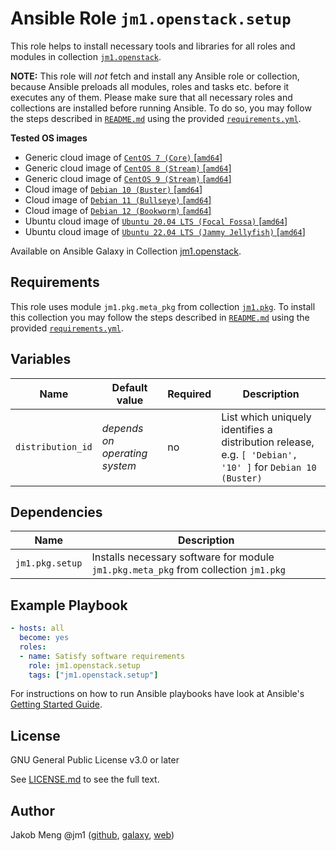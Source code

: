 # Ansible Role `jm1.openstack.setup`

This role helps to install necessary tools and libraries for all roles and modules in collection [`jm1.openstack`][
galaxy-jm1-openstack].

[galaxy-jm1-openstack]: https://galaxy.ansible.com/jm1/openstack

**NOTE:** This role will *not* fetch and install any Ansible role or collection, because Ansible preloads all modules,
roles and tasks etc. before it executes any of them. Please make sure that all necessary roles and collections are
installed before running Ansible. To do so, you may follow the steps described in [`README.md`][jm1-openstack-readme]
using the provided [`requirements.yml`][jm1-openstack-requirements].

**Tested OS images**
- Generic cloud image of [`CentOS 7 (Core)` \[`amd64`\]](https://cloud.centos.org/centos/7/images/)
- Generic cloud image of [`CentOS 8 (Stream)` \[`amd64`\]](https://cloud.centos.org/centos/8-stream/x86_64/images/)
- Generic cloud image of [`CentOS 9 (Stream)` \[`amd64`\]](https://cloud.centos.org/centos/9-stream/x86_64/images/)
- Cloud image of [`Debian 10 (Buster)` \[`amd64`\]](https://cdimage.debian.org/images/cloud/buster/daily/)
- Cloud image of [`Debian 11 (Bullseye)` \[`amd64`\]](https://cdimage.debian.org/images/cloud/bullseye/daily/)
- Cloud image of [`Debian 12 (Bookworm)` \[`amd64`\]](https://cdimage.debian.org/images/cloud/bookworm/daily/)
- Ubuntu cloud image of [`Ubuntu 20.04 LTS (Focal Fossa)` \[`amd64`\]](https://cloud-images.ubuntu.com/focal/)
- Ubuntu cloud image of [`Ubuntu 22.04 LTS (Jammy Jellyfish)` \[`amd64`\]](https://cloud-images.ubuntu.com/jammy/)

Available on Ansible Galaxy in Collection [jm1.openstack](https://galaxy.ansible.com/jm1/openstack).

## Requirements

This role uses module `jm1.pkg.meta_pkg` from collection [`jm1.pkg`][galaxy-jm1-pkg]. To install this collection you may
follow the steps described in [`README.md`][jm1-openstack-readme] using the provided [`requirements.yml`][
jm1-openstack-requirements].

[galaxy-jm1-pkg]: https://galaxy.ansible.com/jm1/pkg
[jm1-openstack-readme]: ../../README.md
[jm1-openstack-requirements]: ../../requirements.yml

## Variables

| Name               | Default value                 | Required | Description                                                                                               |
| ------------------ | ----------------------------- | -------- | --------------------------------------------------------------------------------------------------------- |
| `distribution_id`  | *depends on operating system* | no       | List which uniquely identifies a distribution release, e.g. `[ 'Debian', '10' ]` for `Debian 10 (Buster)` |

## Dependencies

| Name            | Description                                                                         |
| --------------- | ----------------------------------------------------------------------------------- |
| `jm1.pkg.setup` | Installs necessary software for module `jm1.pkg.meta_pkg` from collection `jm1.pkg` |

## Example Playbook

```yml
- hosts: all
  become: yes
  roles:
  - name: Satisfy software requirements
    role: jm1.openstack.setup
    tags: ["jm1.openstack.setup"]
```

For instructions on how to run Ansible playbooks have look at Ansible's
[Getting Started Guide](https://docs.ansible.com/ansible/latest/network/getting_started/first_playbook.html).

## License

GNU General Public License v3.0 or later

See [LICENSE.md](../../LICENSE.md) to see the full text.

## Author

Jakob Meng
@jm1 ([github](https://github.com/jm1), [galaxy](https://galaxy.ansible.com/jm1), [web](http://www.jakobmeng.de))
